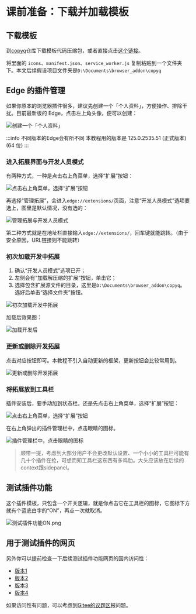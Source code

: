 # 课前准备：下载并加载模板

## 下载模板

到[copyq](https://gitee.com/jianqiu_huang/copyq)仓库下载模板代码压缩包，或者直接点击[这个链接](https://gitee.com/jianqiu_huang/copyq/repository/archive/master.zip)。

将里面的 `icons`、`manifest.json`、`service_worker.js` 复制粘贴到一个文件夹下。本文后续假设项目文件夹是`D:\Documents\browser_addon\copyq`

## Edge 的插件管理

如果你原本的浏览器插件很多，建议先创建一个「个人资料」，方便操作、排除干扰。目前最新版的 Edge，点击左上角头像，便可以创建：

![创建一个「个人资料」](assets/创建一个「个人资料」.png)

:::info 不同版本的Edge会有所不同
本教程用的版本是 125.0.2535.51 (正式版本) (64 位)
:::

### 进入拓展界面与开发人员模式

有两种方式，一种是点击右上角菜单，选择“扩展”按钮：

![点击右上角菜单，选择“扩展”按钮](assets/点击右上角菜单，选择扩展.png)

再选择“管理拓展”，会进入`edge://extensions/`页面，注意“开发人员模式”选项要选上，图里是默认情况，没有选的：

![管理拓展与开发人员模式](assets/管理拓展与开发人员模式.png)

第二种方式就是在地址栏直接输入`edge://extensions/`，回车键就能跳转。（由于安全原因，URL链接则不能跳转）

### 初次加载开发中拓展

1. 确认“开发人员模式”选项已开；
2. 左侧会有“加载解压缩的扩展”按钮，单击它；
3. 选择包含扩展源文件的目录，这里是`D:\Documents\browser_addon\copyq`。选好后单击“选择文件夹”按钮。

![初次加载开发中拓展](assets/初次加载开发中拓展.png)

加载后效果图：

![加载开发后](assets/更新或删除开发拓展.png)

### 更新或删除开发拓展

点击对应按钮即可。本教程不引入自动更新的框架，更新按钮会比较常用到。

![更新或删除开发拓展](assets/更新或删除开发拓展.png)

### 将拓展放到工具栏

插件安装后，要手动加到状态栏。还是先点击右上角菜单，选择“扩展”按钮：

![点击右上角菜单，选择“扩展”按钮](assets/点击右上角菜单，选择扩展.png)

在右上角弹出的插件管理栏中，点击眼睛的图标。

![插件管理栏中，点击眼睛的图标](assets/插件管理栏中，点击眼睛的图标.png)

> 顺带一提，考虑到大部分用户不会更改默认设置、一个小小的工具栏可能有几十个插件在抢，可想而知工具栏这东西有多鸡肋。大头应该放在后续的context跟sidepanel。

## 测试插件功能

这个插件模板，只包含一个开关逻辑，就是你点击它在工具栏的图标，它图标下方就有个蓝底白字的“ON”，再点一次就取消。

![测试插件功能ON.png](测试插件功能ON.png)

## 用于测试插件的网页

另外你可以提前检查一下后续测试插件功能网页的国内访问性：

- [版本1](/software/WE/test/copy/version1)
- [版本2](/software/WE/test/copy/version2)
- [版本3](/software/WE/test/copy/version3)
- [版本4](/software/WE/test/copy/version4)

如果访问性有问题，可以考虑到[Gitee的议题区](https://gitee.com/jianqiu_huang/copyq/issues)报问题。
